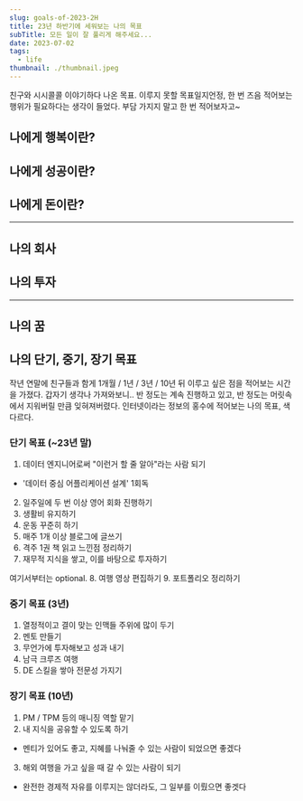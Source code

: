 ```yaml
---
slug: goals-of-2023-2H
title: 23년 하반기에 세워보는 나의 목표
subTitle: 모든 일이 잘 풀리게 해주세요...
date: 2023-07-02
tags:
  - life
thumbnail: ./thumbnail.jpeg
---
```


친구와 시시콜콜 이야기하다 나온 목표. 이루지 못할 목표일지언정, 한 번 즈음 적어보는 행위가 필요하다는 생각이 들었다.
부담 가지지 말고 한 번 적어보자고~

## 나에게 행복이란?

## 나에게 성공이란?

## 나에게 돈이란?

---

## 나의 회사

## 나의 투자

---

## 나의 꿈

## 나의 단기, 중기, 장기 목표
작년 연말에 친구들과 함게 1개월 / 1년 / 3년 / 10년 뒤 이루고 싶은 점을 적어보는 시간을 가졌다.
갑자기 생각나 가져와보니.. 반 정도는 계속 진행하고 있고, 반 정도는 머릿속에서 지워버릴 만큼 잊혀져버렸다.
인터넷이라는 정보의 홍수에 적어보는 나의 목표, 색다르다.

### 단기 목표 (~23년 말)
1. 데이터 엔지니어로써 "이런거 할 줄 알아"라는 사람 되기
- '데이터 중심 어플리케이션 설계' 1회독
2. 일주일에 두 번 이상 영어 회화 진행하기
3. 생활비 유지하기
4. 운동 꾸준히 하기
5. 매주 1개 이상 블로그에 글쓰기
6. 격주 1권 책 읽고 느낀점 정리하기
7. 재무적 지식을 쌓고, 이를 바탕으로 투자하기

여기서부터는 optional.
8. 여행 영상 편집하기
9. 포트폴리오 정리하기

### 중기 목표 (3년)
1. 열정적이고 결이 맞는 인맥들 주위에 많이 두기
2. 멘토 만들기
3. 무언가에 투자해보고 성과 내기
4. 남극 크루즈 여행
5. DE 스킬을 쌓아 전문성 가지기

### 장기 목표 (10년)
1. PM / TPM 등의 매니징 역할 맡기
2. 내 지식을 공유할 수 있도록 하기
- 멘티가 있어도 좋고, 지혜를 나눠줄 수 있는 사람이 되었으면 좋겠다
3. 해외 여행을 가고 싶을 때 갈 수 있는 사람이 되기
- 완전한 경제적 자유를 이루지는 않더라도, 그 일부를 이뤘으면 좋겟다